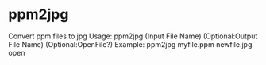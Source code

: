 # ppm2jpg
Convert ppm files to jpg
Usage: ppm2jpg (Input File Name) (Optional:Output File Name) (Optional:OpenFile?)
Example: ppm2jpg myfile.ppm newfile.jpg open
